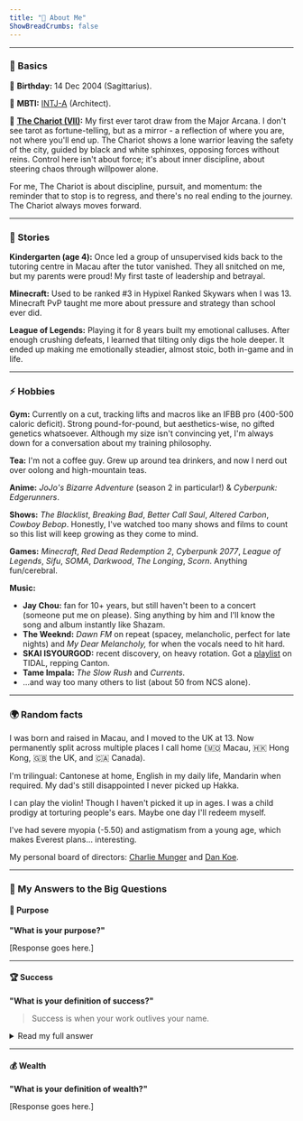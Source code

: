 ```yaml
---
title: "🚀 About Me"
ShowBreadCrumbs: false
---
```


---

### 👤 Basics

🎂 **Birthday:** 14 Dec 2004 (Sagittarius).

📐 **MBTI:** [INTJ-A](https://www.16personalities.com/intj-personality) (Architect).

🔮 **[The Chariot (VII)](https://en.wikipedia.org/wiki/The_Chariot_(tarot_card)):** My first ever tarot draw from the Major Arcana. I don't see tarot as fortune-telling, but as a mirror - a reflection of where you are, not where you'll end up. The Chariot shows a lone warrior leaving the safety of the city, guided by black and white sphinxes, opposing forces without reins. Control here isn't about force; it's about inner discipline, about steering chaos through willpower alone.

For me, The Chariot is about discipline, pursuit, and momentum: the reminder that to stop is to regress, and there's no real ending to the journey. The Chariot always moves forward.

---
### 🎒 Stories

**Kindergarten (age 4):** Once led a group of unsupervised kids back to the tutoring centre in Macau after the tutor vanished. They all snitched on me, but my parents were proud! My first taste of leadership and betrayal.

**Minecraft:** Used to be ranked #3 in Hypixel Ranked Skywars when I was 13. Minecraft PvP taught me more about pressure and strategy than school ever did.

**League of Legends:** Playing it for 8 years built my emotional calluses. After enough crushing defeats, I learned that tilting only digs the hole deeper. It ended up making me emotionally steadier, almost stoic, both in-game and in life.

---

### ⚡ Hobbies

**Gym:** Currently on a cut, tracking lifts and macros like an IFBB pro (400-500 caloric deficit). Strong pound-for-pound, but aesthetics-wise, no gifted genetics whatsoever. Although my size isn't convincing yet, I'm always down for a conversation about my training philosophy.

**Tea:** I'm not a coffee guy. Grew up around tea drinkers, and now I nerd out over oolong and high-mountain teas.

**Anime:** *JoJo's Bizarre Adventure* (season 2 in particular!) & *Cyberpunk: Edgerunners*.

**Shows:** *The Blacklist*, *Breaking Bad*, *Better Call Saul*, *Altered Carbon*, *Cowboy Bebop*. Honestly, I've watched too many shows and films to count so this list will keep growing as they come to mind.

**Games:** *Minecraft*, *Red Dead Redemption 2*, *Cyberpunk 2077*, *League of Legends*, *Sifu*, *SOMA*, *Darkwood*, *The Longing*, *Scorn*. Anything fun/cerebral.

**Music:**
- **Jay Chou:** fan for 10+ years, but still haven't been to a concert (someone put me on please). Sing anything by him and I'll know the song and album instantly like Shazam.
- **The Weeknd:** *Dawn FM* on repeat (spacey, melancholic, perfect for late nights) and *My Dear Melancholy,* for when the vocals need to hit hard.
- **SKAI ISYOURGOD:** recent discovery, on heavy rotation. Got a [playlist](https://tidal.com/playlist/355f86c1-ed69-45cf-a7e4-63fbf359149b) on TIDAL, repping Canton.
- **Tame Impala:** *The Slow Rush* and *Currents*.
- …and way too many others to list (about 50 from NCS alone).

---

### 🌍 Random facts

I was born and raised in Macau, and I moved to the UK at 13. Now permanently split across multiple places I call home (🇲🇴 Macau, 🇭🇰 Hong Kong, 🇬🇧 the UK, and 🇨🇦 Canada).

I'm trilingual: Cantonese at home, English in my daily life, Mandarin when required. My dad's still disappointed I never picked up Hakka.

I can play the violin! Though I haven't picked it up in ages. I was a child prodigy at torturing people's ears. Maybe one day I'll redeem myself.

I've had severe myopia (-5.50) and astigmatism from a young age, which makes Everest plans… interesting.

My personal board of directors: [Charlie Munger](https://www.stripe.press/poor-charlies-almanack) and [Dan Koe](https://thedankoe.com/).

---

### 🌌 My Answers to the Big Questions

#### 🎯 Purpose
**"What is your purpose?"**

[Response goes here.]

---

#### 🏆 Success
**"What is your definition of success?"**

> Success is when your work outlives your name.

<details>
<summary>Read my full answer</summary>

---

Success is not easy to define directly, but to me, its opposite is simple - failure is leaving regrets on the table, knowing you could have done better. By inversion, success is when you have pushed as far as you could, leaving nothing undone. It is when you have played the cards you were dealt to the best of your ability.

To me, true success is when your work outlives your name. Most of us live around eighty years, and here is a sobering thought: do you know your great-grandparent's name? Most people cannot. In a hundred years, it is likely no one will remember who you were. That is why your work, your ideas, your values, and your stories matter infinitely more than your DNA.

The true extension of life is not biological but intellectual. DNA halves every generation - your child carries half, your grandchild one quarter, then one eighth, approaching zero with frightening speed. But ideas can live forever. Confucius is the perfect example. His bloodline has diluted to dust, yet his ideas still shape civilisations.

The same is true in science. You probably do not know who Fritz Haber was, but his process for turning atmospheric nitrogen into ammonia feeds billions today. Half the nitrogen atoms in your body come from his invention. His name has faded, but his work literally lives inside you.

That is success: to create something so real, so lasting, that even when you are forgotten, your work continues transforming lives, feeding people, shaping minds, and living on in the world itself.
</details>

---

#### 💰 Wealth
**"What is your definition of wealth?"**

[Response goes here.]

